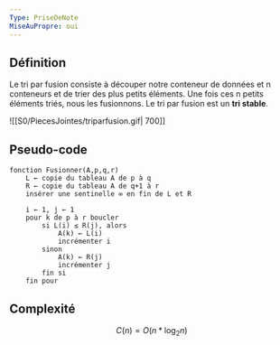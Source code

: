 ```yaml
---
Type: PriseDeNote
MiseAuPropre: oui
---
```


## Définition
Le tri par fusion consiste à découper notre conteneur de données et n conteneurs et de trier des plus petits éléments. Une fois ces n petits éléments triés, nous les fusionnons. Le tri par fusion est un **tri stable**.

![[S0/PiecesJointes/triparfusion.gif| 700]]
## Pseudo-code

```
fonction Fusionner(A,p,q,r)
	L ← copie du tableau A de p à q
	R ← copie du tableau A de q+1 à r
	insérer une sentinelle ∞ en fin de L et R

	i ← 1, j ← 1
	pour k de p à r boucler
		si L(i) ≤ R(j), alors
			A(k) ← L(i)
			incrémenter i
		sinon
			A(k) ← R(j)
			incrémenter j
		fin si
	fin pour
```

## Complexité

$$ C(n) = O(n*\log_{2}n) $$